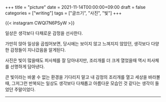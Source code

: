 +++
title = "picture"
date = 2021-11-14T00:00:00+09:00
draft = false
categories = ["writing"]
tags = ["글쓰기", "사진", "빛"]
+++

{{< instagram CWQl7N6PSyW >}}

일상은 생각보다 다채로운 감정을 선사한다.

가만히 앉아 일상을 곱씹어보면, 당시에는
보이지 않고 느껴지지 않았던, 생각보다 다양한 감정들이 지나갔음을 알게된다.

사진은 빛이 많을때도 피사체를 잘 담아내지만, 조리개를 더 크게 열었을때 역시 피사체를 선명하게 담아낸다.

큰 빛이라는 바꿀 수 없는 환경을 기다리지 말고 내 감정의 조리개를 열고 세상을 바라볼 때, 그저그런 반복되는 일상도 생각보다 다채롭고 아름다운 모습인 것 같다는 생각이 들었던 주말이었다.

---
